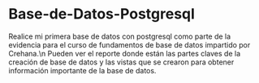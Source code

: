 # Base-de-Datos-Postgresql
Realice mi primera base de datos con postgresql como parte de la evidencia para el curso de fundamentos de base de datos impartido por Crehana.\n
Pueden ver el reporte donde están las partes claves de la creación de base de datos y las vistas que se crearon para obtener información importante de la base de datos.
